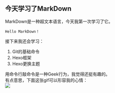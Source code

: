## 今天学习了MarkDown  
MarkDown是一种超文本语言，今天我第一次学习了它。  

```Hello MarkDown！```  

接下来我还会学习：  
1. Git的基础命令
1. Hexo框架
1. Hexo更换主题  

用命令行敲命令是一种Geek行为，我觉得还挺有趣的。  
有点意思，下面这张gif可以形容我的心情：  
![](https://qgt-style.oss-cn-hangzhou.aliyuncs.com/newcoursep4/g1/g1-2-2/tenor.gif)
